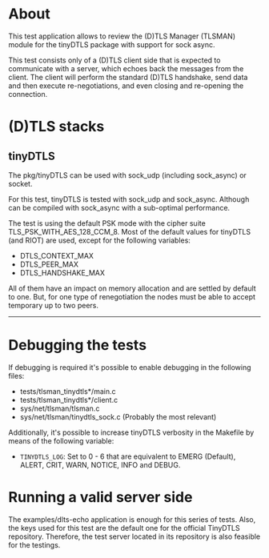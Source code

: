 # About

This test application allows to review the (D)TLS Manager (TLSMAN) module for
the tinyDTLS package with support for sock async.

This test consists only of a (D)TLS client side that is expected to communicate
with a server, which echoes back the messages from the client. The client will
perform the standard (D)TLS handshake, send data and then execute
re-negotiations, and even closing and re-opening the connection.

# (D)TLS stacks

## tinyDTLS

The pkg/tinyDTLS can be used with sock_udp (including sock_async) or socket.

For this test, tinyDTLS is tested with sock_udp and sock_async. Although can be compiled with
sock_async with a sub-optimal performance.

The test is using the default PSK mode with the cipher suite
TLS_PSK_WITH_AES_128_CCM_8. Most of the default values for tinyDTLS (and RIOT)
are used, except for the following variables:

* DTLS_CONTEXT_MAX
* DTLS_PEER_MAX
* DTLS_HANDSHAKE_MAX

All of them have an impact on memory allocation and are settled by default to
one. But, for one type of renegotiation the nodes must be able to accept
temporary up to two peers.

---

# Debugging the tests

If debugging is required it's possible to enable debugging in the following
files:

- tests/tlsman_tinydtls*/main.c
- tests/tlsman_tinydtls*/client.c
- sys/net/tlsman/tlsman.c
- sys/net/tlsman/tinydtls_sock.c (Probably the most relevant)

Additionally, it's possible to increase tinyDTLS verbosity in the Makefile by means of the following variable:

- `TINYDTLS_LOG`: Set to 0 - 6  that are equivalent to EMERG (Default), ALERT,
  CRIT, WARN, NOTICE,  INFO  and DEBUG.

# Running a valid server side

The examples/dlts-echo application is enough for this series of tests. Also, the
keys used for this test are the default one for the official TinyDTLS
repository. Therefore, the test server located in its repository is also
feasible for the testings.
